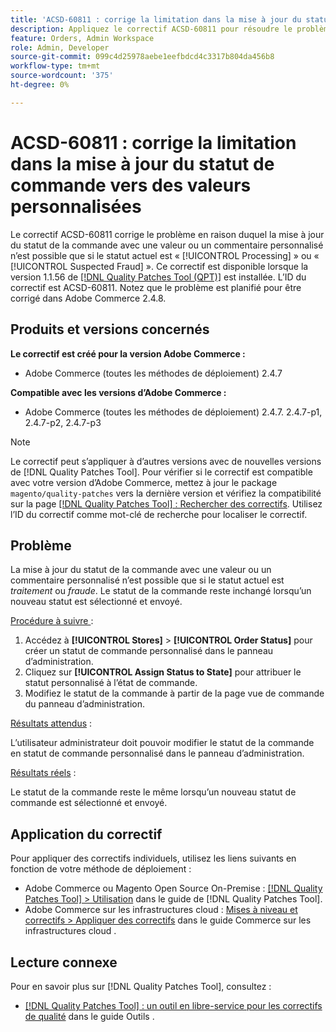 ```yaml
---
title: 'ACSD-60811 : corrige la limitation dans la mise à jour du statut de commande vers des valeurs personnalisées'
description: Appliquez le correctif ACSD-60811 pour résoudre le problème d’Adobe Commerce où la mise à jour du statut de la commande avec une valeur ou un commentaire personnalisé n’est possible que si le statut actuel est « traitement » ou « fraude ».
feature: Orders, Admin Workspace
role: Admin, Developer
source-git-commit: 099c4d25978aebe1eefbdcd4c3317b804da456b8
workflow-type: tm+mt
source-wordcount: '375'
ht-degree: 0%

---
```



# ACSD-60811 : corrige la limitation dans la mise à jour du statut de commande vers des valeurs personnalisées

Le correctif ACSD-60811 corrige le problème en raison duquel la mise à jour du statut de la commande avec une valeur ou un commentaire personnalisé n’est possible que si le statut actuel est « [!UICONTROL Processing] » ou « [!UICONTROL Suspected Fraud] ». Ce correctif est disponible lorsque la version 1.1.56 de [[!DNL Quality Patches Tool (QPT)]](/help/tools/quality-patches-tool/quality-patches-tool-to-self-serve-quality-patches.md) est installée. L’ID du correctif est ACSD-60811. Notez que le problème est planifié pour être corrigé dans Adobe Commerce 2.4.8.

## Produits et versions concernés

**Le correctif est créé pour la version Adobe Commerce :**

* Adobe Commerce (toutes les méthodes de déploiement) 2.4.7

**Compatible avec les versions d’Adobe Commerce :**

* Adobe Commerce (toutes les méthodes de déploiement) 2.4.7. 2.4.7-p1, 2.4.7-p2, 2.4.7-p3

>[!NOTE]
>
>Le correctif peut s’appliquer à d’autres versions avec de nouvelles versions de [!DNL Quality Patches Tool]. Pour vérifier si le correctif est compatible avec votre version d’Adobe Commerce, mettez à jour le package `magento/quality-patches` vers la dernière version et vérifiez la compatibilité sur la page [[!DNL Quality Patches Tool] : Rechercher des correctifs](https://experienceleague.adobe.com/tools/commerce-quality-patches/index.html?lang=fr). Utilisez l’ID du correctif comme mot-clé de recherche pour localiser le correctif.

## Problème

La mise à jour du statut de la commande avec une valeur ou un commentaire personnalisé n’est possible que si le statut actuel est *traitement* ou *fraude*. Le statut de la commande reste inchangé lorsqu’un nouveau statut est sélectionné et envoyé.

<u>Procédure à suivre </u> :

1. Accédez à **[!UICONTROL Stores]** > **[!UICONTROL Order Status]** pour créer un statut de commande personnalisé dans le panneau d’administration.
1. Cliquez sur **[!UICONTROL Assign Status to State]** pour attribuer le statut personnalisé à l’état de commande.
1. Modifiez le statut de la commande à partir de la page vue de commande du panneau d’administration.

<u>Résultats attendus</u> :

L’utilisateur administrateur doit pouvoir modifier le statut de la commande en statut de commande personnalisé dans le panneau d’administration.

<u>Résultats réels</u> :

Le statut de la commande reste le même lorsqu’un nouveau statut de commande est sélectionné et envoyé.

## Application du correctif

Pour appliquer des correctifs individuels, utilisez les liens suivants en fonction de votre méthode de déploiement :

* Adobe Commerce ou Magento Open Source On-Premise : [[!DNL Quality Patches Tool] > Utilisation](/help/tools/quality-patches-tool/usage.md) dans le guide de [!DNL Quality Patches Tool].
* Adobe Commerce sur les infrastructures cloud : [Mises à niveau et correctifs > Appliquer des correctifs](https://experienceleague.adobe.com/docs/commerce-cloud-service/user-guide/develop/upgrade/apply-patches.html?lang=fr) dans le guide Commerce sur les infrastructures cloud .

## Lecture connexe

Pour en savoir plus sur [!DNL Quality Patches Tool], consultez :

* [[!DNL Quality Patches Tool] : un outil en libre-service pour les correctifs de qualité](/help/tools/quality-patches-tool/quality-patches-tool-to-self-serve-quality-patches.md) dans le guide Outils .
